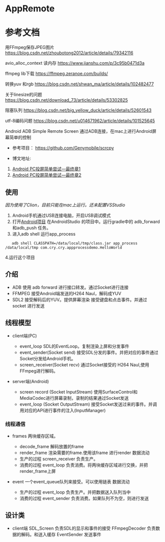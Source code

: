 # AppRemote
# 参考文档
用FFmpeg保存JPEG图片
https://blog.csdn.net/zhoubotong2012/article/details/79342116

avio_alloc_context 读内存
https://www.jianshu.com/p/3c95b0471d3a

ffmpeg lib下载
https://ffmpeg.zeranoe.com/builds/

转换yuv 和rgb
https://blog.csdn.net/shwan_ma/article/details/102482477

关于linesize的问题
https://blog.csdn.net/download_73/article/details/53302825

阻塞队列
https://blog.csdn.net/big_yellow_duck/article/details/52601543

utf-8编码问题
https://blog.csdn.net/u014671962/article/details/101525645


Android ADB Simple Remote Screen
通过ADB连接，在mac上进行Android屏幕简单的控制



- 参考项目：
https://github.com/Genymobile/scrcpy 

- 博文地址:
1. [Android PC投屏简单尝试—最终章1](https://www.jianshu.com/p/06f4b8919991)
2. [Android PC投屏简单尝试—最终章2](https://www.jianshu.com/p/c2da5174d5f7)

## 使用
*因为使用了Clion，目前只能在mac上运行。还未配置VSStudio*

1. Android手机通过USB连接电脑，开启USB调试模式
2. 打开[Android项目](https://github.com/deepsadness/AppRemote/tree/master/AppProcessDemo)
在AndroidStudio 的项目中。运行gradle中的 adb_forward 和adb_push 任务。
3. 进入adb shell 运行app_process
```
   adb shell CLASSPATH=/data/local/tmp/class.jar app_process /data/local/tmp com.cry.cry.appprocessdemo.HelloWorld
```
4.运行这个项目

## 介绍
- ADB
使用 adb forward 进行接口转发。通过Socket进行连接
- FFMPEG
接受Android端发送的H264 Naul，解码成YUV
- SDL2
接受解码后的YUV。提供屏幕渲染
接受键盘和点击事件。并通过socket 进行发送

## 线程模型
- client端(PC)
    - event_loop
        SDL的EventLoop。复制渲染上屏和分发事件
    - event_sender(Socket send)
        接受SDL分发的事件。并把对应的事件通过Socket分发给Android手机。
    - screen_receiver(Socket recv)
        通过Socket接受的 H264 Naul,使用FFmpeg进行解码。

- server端(Android)
    - screen record (Socket InputStream)
        使用SurfaceControl和MediaCodec进行屏幕录制，录制的结果通过Socket发送
    - event_loop (Socket OutputStream)
        接受Socket发送过来的事件。并调用对应的API进行事件的注入(InputManager)

### 线程通信
- frames
两块缓存区域。
   - decode_frame
        解码放置的frame
   - render_frame
        渲染需要的frame.使用该frame 进行render
数据流动
   - 生产的过程
     screen_receiver 负责生产。
   - 消费的过程
     event_loop 负责消费。将两块缓存区域进行交换，并把render_frame上屏

- event
一个event_queue队列来接受。可以使用链表
数据流动
   - 生产的过程
     event_loop 负责生产。并把数据送入队列当中
   - 消费的过程
     event_sender 负责消费。如果队列不为空，则进行发送

## 设计类
- client端
    SDL_Screen 负责SDL的显示和事件的接受
    FFmpegDecoder 负责数据的解码。和送入缓存
    EventSender 发送事件
